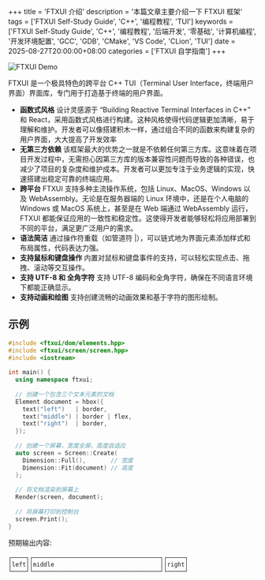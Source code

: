 +++
title = 'FTXUI 介绍'
description = '本篇文章主要介绍一下 FTXUI 框架'
tags = ['FTXUI Self-Study Guide', 'C++', '编程教程', 'TUI']
keywords = ['FTXUI Self-Study Guide', 'C++', '编程教程', '后端开发', '零基础', '计算机编程', '开发环境配置', 'GCC', 'GDB', 'CMake', 'VS Code', 'CLion', 'TUI']
date = 2025-08-27T20:00:00+08:00
categories = ['FTXUI 自学指南']
+++

![FTXUI Demo](Image/FTXUI%20Self-Study%20Guide/FTXUI%20Demo.gif)

FTXUI 是一个极具特色的跨平台 C++ TUI（Terminal User Interface，终端用户界面）界面库，专门用于打造基于终端的用户界面。

*	**函数式风格** 设计灵感源于 “Building Reactive Terminal Interfaces in C++” 和 React，采用函数式风格进行构建。这种风格使得代码逻辑更加清晰，易于理解和维护。开发者可以像搭建积木一样，通过组合不同的函数来构建复杂的用户界面，大大提高了开发效率
*	**无第三方依赖** 该框架最大的优势之一就是不依赖任何第三方库。这意味着在项目开发过程中，无需担心因第三方库的版本兼容性问题而导致的各种错误，也减少了项目的复杂度和维护成本。开发者可以更加专注于业务逻辑的实现，快速搭建出稳定可靠的终端应用。
*	**跨平台** FTXUI 支持多种主流操作系统，包括 Linux、MacOS、Windows 以及 WebAssembly。无论是在服务器端的 Linux 环境中，还是在个人电脑的 Windows 或 MacOS 系统上，甚至是在 Web 端通过 WebAssembly 运行，FTXUI 都能保证应用的一致性和稳定性。这使得开发者能够轻松将应用部署到不同的平台，满足更广泛用户的需求。
*	**语法简洁** 通过操作符重载（如管道符 |），可以链式地为界面元素添加样式和布局属性，代码表达力强。
*	**支持鼠标和键盘操作** 内置对鼠标和键盘事件的支持，可以轻松实现点击、拖拽、滚动等交互操作。
*	**支持 UTF-8 和 全角字符** 支持 UTF-8 编码和全角字符，确保在不同语言环境下都能正确显示。
*	**支持动画和绘图** 支持创建流畅的动画效果和基于字符的图形绘制。

## 示例

```cpp
#include <ftxui/dom/elements.hpp>
#include <ftxui/screen/screen.hpp>
#include <iostream>
 
int main() {
  using namespace ftxui;
 
  // 创建一个包含三个文本元素的文档
  Element document = hbox({
    text("left")   | border,
    text("middle") | border | flex,
    text("right")  | border,
  });
 
  // 创建一个屏幕，宽度全屏，高度自适应
  auto screen = Screen::Create(
    Dimension::Full(),       // 宽度
    Dimension::Fit(document) // 高度
  );
 
  // 将文档渲染到屏幕上
  Render(screen, document);
 
  // 将屏幕打印到控制台
  screen.Print();
}
```

预期输出内容:

```
┌────┐┌────────────────────────────────────┐┌─────┐
│left││middle                              ││right│
└────┘└────────────────────────────────────┘└─────┘
```